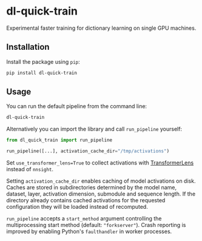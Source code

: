 # dl-quick-train
Experimental faster training for dictionary learning on single GPU machines.

## Installation

Install the package using `pip`:

```bash
pip install dl-quick-train
```

## Usage

You can run the default pipeline from the command line:

```bash
dl-quick-train
```

Alternatively you can import the library and call `run_pipeline` yourself:

```python
from dl_quick_train import run_pipeline

run_pipeline([...], activation_cache_dir="/tmp/activations")
```

Set `use_transformer_lens=True` to collect activations with
[TransformerLens](https://github.com/TransformerOptimus/TransformerLens)
instead of `nnsight`.

Setting `activation_cache_dir` enables caching of model activations on disk.
Caches are stored in subdirectories determined by the model name, dataset,
layer, activation dimension, submodule and sequence length. If the directory
already contains cached activations for the requested configuration they will
be loaded instead of recomputed.

`run_pipeline` accepts a `start_method` argument controlling the
multiprocessing start method (default: `"forkserver"`). Crash reporting is
improved by enabling Python's `faulthandler` in worker processes.
